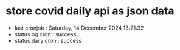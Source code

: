 # store covid daily api as json data

- last cronjob : Saturday, 14 December 2024 13:21:32
- status og cron : success
- status daily cron : success
      
      
